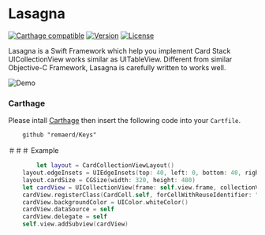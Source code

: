 # Lasagna

[![Carthage compatible](https://img.shields.io/badge/Carthage-compatible-4BC51D.svg?style=flat)](https://github.com/remaerd/lasagna)
[![Version](https://img.shields.io/github/release/soffes/Crypto.svg)](https://github.com/remaerd/lasagna/releases)
[![License](https://img.shields.io/pypi/l/Django.svg)](https://github.com/remaerd/lasagna/blob/master/LICENSE)

Lasagna is a Swift Framework which help you implement Card Stack UICollectionView works similar as UITableView. Different from similar Objective-C Framework, Lasagna is carefully written to works well.

![Demo](https://i.imgur.com/dIVnPhO.gif)

### Carthage

Please intall [Carthage](https://github.com/cartage) then insert the following code into your `Cartfile`.

```
	github "remaerd/Keys"
```

＃＃＃ Example

```swift
		let layout = CardCollectionViewLayout()
    layout.edgeInsets = UIEdgeInsets(top: 40, left: 0, bottom: 40, right: 0)
    layout.cardSize = CGSize(width: 320, height: 480)
    let cardView = UICollectionView(frame: self.view.frame, collectionViewLayout: layout)
    cardView.registerClass(CardCell.self, forCellWithReuseIdentifier: "Cell")
    cardView.backgroundColor = UIColor.whiteColor()
    cardView.dataSource = self
    cardView.delegate = self
    self.view.addSubview(cardView)
```
